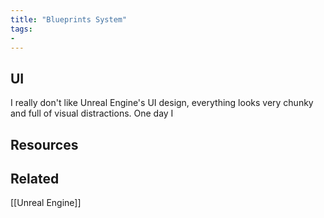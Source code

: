 ```yaml
---
title: "Blueprints System"
tags: 
- 
---
```


## UI

I really don't like Unreal Engine's UI design, everything looks very chunky and full of visual distractions. One day I 


## Resources



## Related

[[Unreal Engine]]